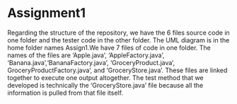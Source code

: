 # Assignment1
Regarding the structure of the repository, we have the 6 files source code in one folder and the tester code in the other folder.
The UML diagram is in the home folder names Assign1.We have 7 files of code in one folder. The names of the files are ‘Apple.java’, 
‘AppleFactory.java’, ‘Banana.java’,‘BananaFactory.java’, ‘GroceryProduct.java’, GroceryProductFactory.java’, and ‘GroceryStore.java’.
These files are linked together to execute one output altogether. The test method that we developed is technically the 
‘GroceryStore.java’ file because all the information is pulled from that file itself. 
